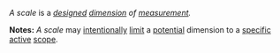 *A scale* is a *[designed](https://github.com/gcassel/Modular-Organization-Terminology/blob/master/terms/design.md) [dimension](https://github.com/gcassel/Modular-Organization-Terminology/blob/master/terms/dimension.md) of [measurement](https://github.com/gcassel/Modular-Organization-Terminology/blob/master/terms/measure.md).*

**Notes:** *A scale* may [intentionally](https://github.com/gcassel/Modular-Organization-Terminology/blob/master/terms/intention.md) [limit](https://github.com/gcassel/Modular-Organization-Terminology/blob/master/terms/limit.md) a [potential](https://github.com/gcassel/Modular-Organization-Terminology/blob/master/terms/potential.md) dimension to a [specific](https://github.com/gcassel/Modular-Organization-Terminology/blob/master/terms/specific.md) [active](https://github.com/gcassel/Modular-Organization-Terminology/blob/master/terms/active.md) [scope](https://github.com/gcassel/Modular-Organization-Terminology/blob/master/terms/scope.md).

